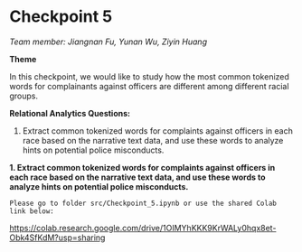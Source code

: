 # **Checkpoint 5**

*Team member: Jiangnan Fu, Yunan Wu, Ziyin Huang*

**Theme**

In this checkpoint, we would like to study how the most common tokenized words for complainants against officers are different among different racial groups. 

**Relational Analytics Questions:**

1. Extract common tokenized words for complaints against officers in each race based on the narrative text data, and use these words to analyze hints on potential police misconducts.

**1. Extract common tokenized words for complaints against officers in each race based on the narrative text data, and use these words to analyze hints on potential police misconducts.**

    Please go to folder src/Checkpoint_5.ipynb or use the shared Colab link below:

https://colab.research.google.com/drive/1OIMYhKKK9KrWALy0hqx8et-Obk4SfKdM?usp=sharing
